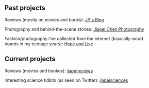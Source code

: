 ## Past projects
Reviews (mostly on movies and books): [JP's Blog](https://odetosleep.wordpress.com/)

Photography and behind-the-scene stories: [Jiapei Chen Photography](https://jiapeichenphotography.weebly.com/)

Fashion/photography I've collected from the internet (bascially mood boards in my teenage years): [Hope and Live](https://hopeandlive.wordpress.com/)

## Current projects
Reviews (movies and bookes): [jiapeireviews](https://www.instagram.com/jiapeireviews/)

Interesting science tidbits (as seen on Twitter): [jiapeisciences](https://www.instagram.com/jiapeisciences/)
